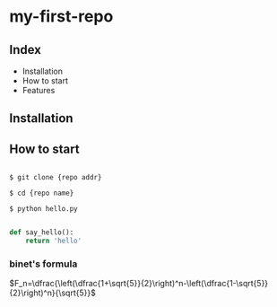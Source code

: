 # my-first-repo

## Index 

- Installation
- How to start
- Features

## Installation

## How to start 

```shell

$ git clone {repo addr}

$ cd {repo name}

$ python hello.py

```

```python

def say_hello():
    return 'hello'
```

### binet's formula

$F_n=\dfrac{\left(\dfrac{1+\sqrt{5}}{2}\right)^n-\left(\dfrac{1-\sqrt{5}}{2}\right)^n}{\sqrt{5}}$
